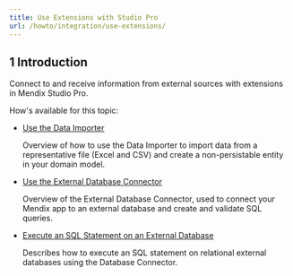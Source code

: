 ```yaml
---
title: Use Extensions with Studio Pro
url: /howto/integration/use-extensions/
---
```


## 1 Introduction 

Connect to and receive information from external sources with extensions in Mendix Studio Pro.

How's available for this topic:

* [Use the Data Importer](/howto/integration/use-the-data-importer/)

   Overview of how to use the Data Importer to import data from a representative file (Excel and CSV) and create a non-persistable entity in your domain model. 

* [Use the External Database Connector](/howto/integration/use-the-external-database-connector/)

   Overview of the External Database Connector, used to connect your Mendix app to an external database and create and validate SQL queries. 

* [Execute an SQL Statement on an External Database](/howto/integration/execute-an-sql-statement-on-an-external-database/)

   Describes how to execute an SQL statement on relational external databases using the Database Connector.
